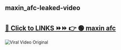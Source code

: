 
 ## maxin_afc-leaked-video 

# <h2><a href="https://clipsfans.com/maxin_afc&ref=git">🔗 Click to LINKS ⏩⏩ 👉 🟢 maxin afc </a></h2>

<a href="https://clipsfans.com/maxin_afc&ref=git" rel="nofollow" data-target="animated-image.originalLink"><img src="https://i.ibb.co.com/xMMVF88/686577567.gif" alt="Viral Video Original" style="max-width: 100%; display: inline-block;" data-target="animated-image.originalImage"></a>
